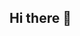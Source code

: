 ## Hi there 👋

<!--
**Jasmine220/jasmine220** is a ✨ _special_ ✨ repository because its `README.md` (this file) appears on your GitHub profile.
Hi there! I'm a Backend Developer currently working from FPT Information System and a student at FPT University. I'm passionate about code and always eager to learn and collaborate.
## About Me

- 🔭 I’m currently working from FPT Information System 
- 🌱 I’m currently learning at FPT University
- 👯 I’m looking to collaborate on projects related to web development.
- 🤔 I’m looking for help with advanced backend techniques and UI/UX design
- 💬 Feel free to ask me anything or reach out for collaborations. 
- 🎉 **LinkedIn:** [https://www.linkedin.com/in/thuy-trang-dang-a27408226/)
-->
